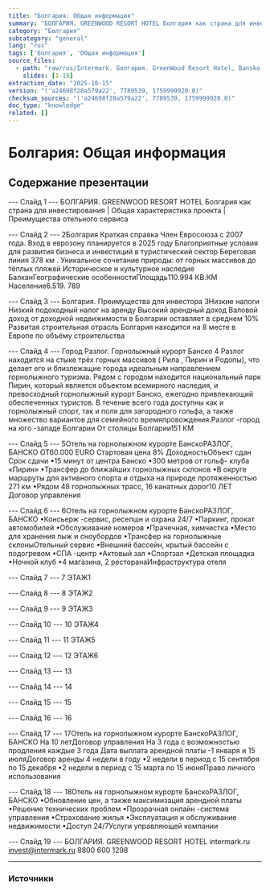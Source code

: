 ```yaml
---
title: "Болгария: Общая информация"
summary: "БОЛГАРИЯ. GREENWOOD RESORT HOTEL Болгария как страна для инвестирования   |   Общая характеристика проекта   |   Преимущества отельного сервиса 2Болгария"
category: "Болгария"
subcategory: "general"
lang: "rus"
tags: ['Болгария', 'Общая информация']
source_files:
  - path: "raw/rus/Intermark. Болгария. GreenWood Resort Hotel, Bansko.pdf"
    slides: [1-19]
extraction_date: "2025-10-15"
version: "('a24698f28a579a22', 7789539, 1759999920.0)"
checksum_sources: "('a24698f28a579a22', 7789539, 1759999920.0)"
doc_type: "knowledge"
related: []
---
```


# Болгария: Общая информация

## Содержание презентации

--- Слайд 1 ---
БОЛГАРИЯ. GREENWOOD RESORT HOTEL
Болгария как страна для инвестирования   |   Общая характеристика проекта   |   Преимущества отельного сервиса

--- Слайд 2 ---
2Болгария
Краткая справка
Член Евросоюза с 2007 года. Вход в еврозону планируется 
в 2025 году
Благоприятные условия для развития бизнеса и инвестиций 
в туристический сектор
Береговая линия 378 км .
Уникальное сочетание природы: от горных массивов 
до тёплых пляжей
Историческое и культурное наследие БалканГеографические особенностиПлощадь110.994 КВ.КМ
Население6.519. 789

--- Слайд 3 ---
Болгария.
Преимущества для инвестора
3Низкие налоги
Низкий подоходный налог 
на аренду
Высокий арендный доход
Валовой доход от доходной недвижимости в Болгарии оставляет в среднем 10%
Развитая строительная отрасль
Болгария находится на 8 месте в Европе по объёму строительства

--- Слайд 4 ---
Город Разлог.
Горнолыжный курорт Банско
4
Разлог находится на стыке трёх горных массивов ( Рила , 
Пирин и Родопы), что делает его и близлежащие города 
идеальным направлением горнолыжного туризма. 
Рядом с городом находится национальный парк Пирин, 
который является объектом всемирного наследия, и 
превосходный горнолыжный курорт Банско, ежегодно 
привлекающий обеспеченных туристов. 
В течение всего года доступны как и горнолыжный спорт, 
так и поля для загородного гольфа, а также множество 
вариантов для семейного времяпровождения.Разлог -город  на юго -западе Болгарии 
От столицы Болгарии151 КМ

--- Слайд 5 ---
5Отель на горнолыжном 
курорте БанскоРАЗЛОГ, БАНСКО
ОТ60.000 EURO
Стартовая цена
8%
ДоходностьОбъект сдан
Срок сдачи
•15 минут от центра Банско
•300 метров от гольф- клуба «Пирин»
•Трансфер до ближайших горнолыжных склонов
•В округе маршруты для активного спорта и отдыха на 
природе протяженностью 271 км
•Рядом 48 горнолыжных трасс, 16 канатных дорог10 ЛЕТ
Договор управления

--- Слайд 6 ---
6Отель на горнолыжном 
курорте БанскоРАЗЛОГ, БАНСКО
•Консьерж -сервис, ресепшн и охрана 24/7
•Паркинг, прокат автомобилей
•Обслуживание номеров
•Прачечная, химчистка
•Место для хранения лыж и сноубордов
•Трансфер на горнолыжные склоныОтельный сервис
•Внешний бассейн, крытый бассейн с подогревом
•СПА -центр
•Актовый зал
•Спортзал
•Детская площадка
•Ночной клуб
•4 магазина, 2 ресторанаИнфраструктура отеля

--- Слайд 7 ---
7
ЭТАЖ1

--- Слайд 8 ---
8
ЭТАЖ2

--- Слайд 9 ---
9
ЭТАЖ3

--- Слайд 10 ---
10
ЭТАЖ4

--- Слайд 11 ---
11
ЭТАЖ5

--- Слайд 12 ---
12
ЭТАЖ6

--- Слайд 13 ---
13

--- Слайд 14 ---
14

--- Слайд 15 ---
15

--- Слайд 16 ---
16

--- Слайд 17 ---
17Отель на горнолыжном 
курорте БанскоРАЗЛОГ, БАНСКО
На 10 летДоговор управления
На 3 года с возможностью продления каждые 3 года
Дата выплата арендной платы -1 января и 15 июляДоговор аренды
4 недели в году
•2 недели в период с 15 сентября по 15 декабря
•2 недели в период с 15 марта по 15 июняПраво личного использования

--- Слайд 18 ---
18Отель на горнолыжном 
курорте БанскоРАЗЛОГ, БАНСКО
•Обновление цен, а также максимизация арендной платы
•Решение технических проблем
•Прозрачная онлайн -система управления
•Страхование жилья
•Эксплуатация и обслуживание недвижимости
•Доступ 24/7Услуги управляющей компании

--- Слайд 19 ---
БОЛГАРИЯ. GREENWOOD RESORT HOTEL
intermark.ru invest@intermark.ru 8800 600 1298


---

### Источники
[^src1]: raw/Intermark. Болгария. GreenWood Resort Hotel, Bansko.pdf → слайды 1–19
